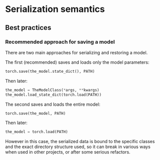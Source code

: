 

# Serialization semantics

## Best practices

### Recommended approach for saving a model

There are two main approaches for serializing and restoring a model.

The first (recommended) saves and loads only the model parameters:

```py
torch.save(the_model.state_dict(), PATH)

```

Then later:

```py
the_model = TheModelClass(*args, **kwargs)
the_model.load_state_dict(torch.load(PATH))

```

The second saves and loads the entire model:

```py
torch.save(the_model, PATH)

```

Then later:

```py
the_model = torch.load(PATH)

```

However in this case, the serialized data is bound to the specific classes and the exact directory structure used, so it can break in various ways when used in other projects, or after some serious refactors.

